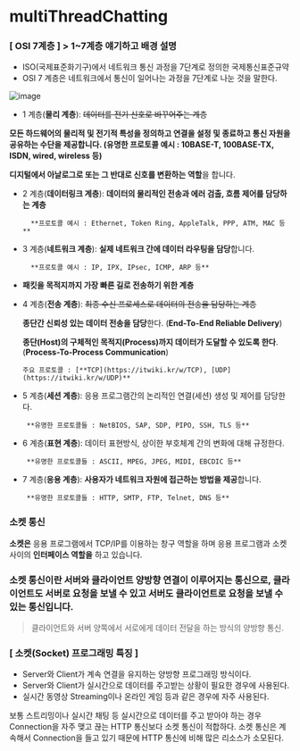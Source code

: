 # multiThreadChatting

### **[ OSI 7계층 ] > 1~7계층 얘기하고 배경 설명**
- ISO(국제표준화기구)에서 네트워크 통신 과정을 7단계로 정의한 국제통신표준규약
- OSI 7 계층은 네트워크에서 통신이 일어나는 과정을 7단계로 나눈 것을 말한다.

![image](https://user-images.githubusercontent.com/50287759/209946810-a0411970-c956-414e-ac95-0607a8243dc9.png)

- 1 계층(**물리 계층**): ~~데이터를 전기 신호로 바꾸어주는 계층~~

**모든 하드웨어의 물리적 및 전기적 특성을 정의하고 연결을 설정 및 종료하고 통신 자원을 공유하는 수단을 제공합니다. (유명한 프로토콜 예시 : 10BASE-T, 100BASE-TX, ISDN, wired, wireless 등)**

**디지털에서 아날로그로 또는 그 반대로 신호를 변환하는 역할**을 합니다.

- 2 계층(**데이터링크 계층**): **데이터의 물리적인 전송과 에러 검출, 흐름 제어를 담당하는 계층**
    
        **프로토콜 예시 : Ethernet, Token Ring, AppleTalk, PPP, ATM, MAC 등**
    
- 3 계층(**네트워크 계층**): **실제 네트워크 간에 데이터 라우팅을 담당**합니다.
    
        **프로토콜 예시 : IP, IPX, IPsec, ICMP, ARP 등**
    
- **패킷을 목적지까지 가장 빠른 길로 전송하기 위한 계층**
- 4 계층(**전송 계층**): ~~최종 수신 프로세스로 데이터의 전송을 담당하는 계층~~
    
    **종단간 신뢰성 있는 데이터 전송을 담당**한다. (**End-To-End Reliable Delivery**)
    
    **종단(Host)의 구체적인 목적지(Process)까지 데이터가 도달할 수 있도록 한다**. (**Process-To-Process Communication**)
    
    `주요 프로토콜 : [**TCP](https://itwiki.kr/w/TCP), [UDP](https://itwiki.kr/w/UDP)**`
    
- 5 계층(**세션 계층**): 응용 프로그램간의 논리적인 연결(세션) 생성 및 제어를 담당한다.
    
       **유명한 프로토콜들 : NetBIOS, SAP, SDP, PIPO, SSH, TLS 등**
    
- 6 계층(**표현 계층**): 데이터 표현방식, 상이한 부호체계 간의 변화에 대해 규정한다.
    
       **유명한 프로토콜들 : ASCII, MPEG, JPEG, MIDI, EBCDIC 등**
    
- 7 계층(**응용 계층**): **사용자가 네트워크 자원에 접근하는 방법을 제공**합니다.
    
       **유명한 프로토콜들 : HTTP, SMTP, FTP, Telnet, DNS 등**

### 소켓 통신
**소켓은** 응용 프로그램에서 TCP/IP를 이용하는 창구 역할을 하며 응용 프로그램과 소켓 사이의 **인터페이스 역할을** 하고 있습니다.

### **소켓 통신이란 서버와 클라이언트 양방향 연결이 이루어지는 통신**으로, 클라이언트도 서버로 요청을 보낼 수 있고 서버도 클라이언트로 요청을 보낼 수 있는 통신입니다.

> 클라이언트와 서버 양쪽에서 서로에게 데이터 전달을 하는 방식의 양방향 통신.
> 

### **[ 소켓(Socket) 프로그래밍 특징 ]**

- Server와 Client가 계속 연결을 유지하는 양방향 프로그래밍 방식이다.
- Server와 Client가 실시간으로 데이터를 주고받는 상황이 필요한 경우에 사용된다.
- 실시간 동영상 Streaming이나 온라인 게임 등과 같은 경우에 자주 사용된다.

보통 스트리밍이나 실시간 채팅 등 실시간으로 데이터를 주고 받아야 하는 경우 Connection을 자주 맺고 끊는 HTTP 통신보다 소켓 통신이 적합하다. 소켓 통신은 계속해서 Connection을 들고 있기 때문에 HTTP 통신에 비해 많은 리소스가 소모된다.
